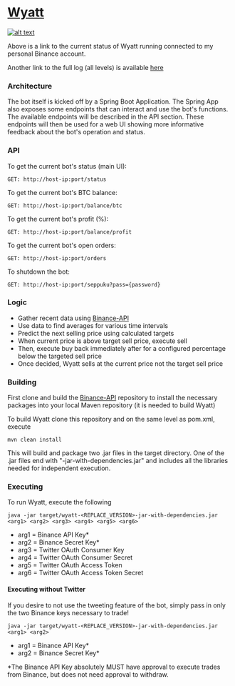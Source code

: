 [1.1]: http://i.imgur.com/tXSoThF.png (twitter icon with padding)
[1]: https://twitter.com/WestworldWyatt
# [Wyatt](https://www.mtheory7.com/)
[![alt text][1.1]][1]

Above is a link to the current status of Wyatt running connected to my personal Binance account.

Another link to the full log (all levels) is available [here](https://www.mtheory7.com/full.php)
### Architecture
The bot itself is kicked off by a Spring Boot Application. The Spring App also exposes some endpoints that can interact and use the bot's functions. The available endpoints will be described in the API section. These endpoints will then be used for a web UI showing more informative feedback about the bot's operation and status. 
### API
To get the current bot's status (main UI):
```$xslt
GET: http://host-ip:port/status
```
To get the current bot's BTC balance:
```$xslt
GET: http://host-ip:port/balance/btc
```
To get the current bot's profit (%):
```$xslt
GET: http://host-ip:port/balance/profit
```
To get the current bot's open orders:
```$xslt
GET: http://host-ip:port/orders
```
To shutdown the bot:
```$xslt
GET: http://host-ip:port/seppuku?pass={password}
```
### Logic
  * Gather recent data using [Binance-API](https://github.com/binance-exchange/binance-java-api)
  * Use data to find averages for various time intervals
  * Predict the next selling price using calculated targets
  * When current price is above target sell price, execute sell
  * Then, execute buy back immediately after for a configured percentage below the targeted sell price
  * Once decided, Wyatt sells at the current price not the target sell price
### Building
First clone and build the [Binance-API](https://github.com/binance-exchange/binance-java-api) repository to install the necessary packages into your local Maven repository (it is needed to build Wyatt)
  
To build Wyatt clone this repository and on the same level as pom.xml, execute 
```$xslt
mvn clean install
```
This will build and package two .jar files in the target directory. One of the .jar files end with "-jar-with-dependencies.jar" and includes all the libraries needed for independent execution.
### Executing
To run Wyatt, execute the following
```$xslt
java -jar target/wyatt-<REPLACE_VERSION>-jar-with-dependencies.jar <arg1> <arg2> <arg3> <arg4> <arg5> <arg6>
```
 * arg1 = Binance API Key*
 * arg2 = Binance Secret Key*
 * arg3 = Twitter OAuth Consumer Key
 * arg4 = Twitter OAuth Consumer Secret
 * arg5 = Twitter OAuth Access Token
 * arg6 = Twitter OAuth Access Token Secret

#### Executing without Twitter
If you desire to not use the tweeting feature of the bot, simply pass in only the two Binance keys necessary to trade!
```$xslt
java -jar target/wyatt-<REPLACE_VERSION>-jar-with-dependencies.jar <arg1> <arg2>
```
 * arg1 = Binance API Key*
 * arg2 = Binance Secret Key*
 
 *The Binance API Key absolutely MUST have approval to execute trades from Binance, but does not need approval to withdraw.
